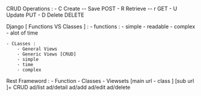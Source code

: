 


CRUD Operations  :
    - C Create   -- Save  POST
    - R Retrieve -- r     GET
    - U Update            PUT
    - D Delete            DELETE



Django  [ Functions VS Classes ] :
    - functions : 
        - simple 
        - readable
        - complex 
        - alot of time 


    - CLasses :
        - General Views 
        - Generic Views [CRUD] 
        - simple
        - time 
        - complex 


Rest Frameword : 
    - Function
    - Classes 
    - Viewsets [main url - class ] [sub url ]+ CRUD
            ad/list
            ad/detail
            ad/add
            ad/edit
            ad/delete